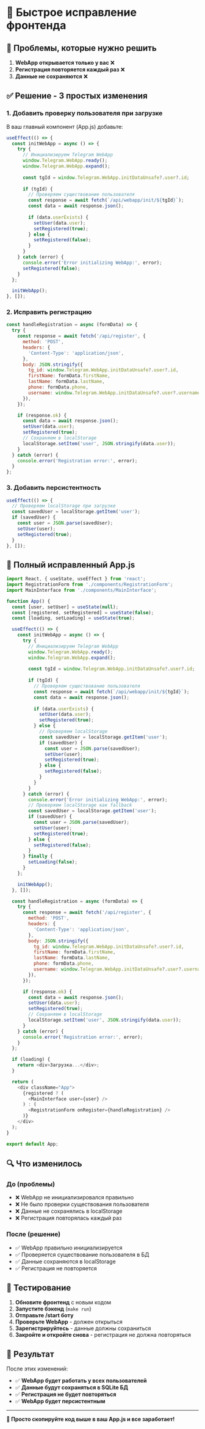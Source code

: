 # 🚀 Быстрое исправление фронтенда

## 🎯 **Проблемы, которые нужно решить**

1. **WebApp открывается только у вас** ❌
2. **Регистрация повторяется каждый раз** ❌
3. **Данные не сохраняются** ❌

## ✅ **Решение - 3 простых изменения**

### **1. Добавить проверку пользователя при загрузке**

В ваш главный компонент (App.js) добавьте:

```javascript
useEffect(() => {
  const initWebApp = async () => {
    try {
      // Инициализируем Telegram WebApp
      window.Telegram.WebApp.ready();
      window.Telegram.WebApp.expand();
      
      const tgId = window.Telegram.WebApp.initDataUnsafe?.user?.id;
      
      if (tgId) {
        // Проверяем существование пользователя
        const response = await fetch(`/api/webapp/init/${tgId}`);
        const data = await response.json();
        
        if (data.userExists) {
          setUser(data.user);
          setRegistered(true);
        } else {
          setRegistered(false);
        }
      }
    } catch (error) {
      console.error('Error initializing WebApp:', error);
      setRegistered(false);
    }
  };

  initWebApp();
}, []);
```

### **2. Исправить регистрацию**

```javascript
const handleRegistration = async (formData) => {
  try {
    const response = await fetch('/api/register', {
      method: 'POST',
      headers: {
        'Content-Type': 'application/json',
      },
      body: JSON.stringify({
        tg_id: window.Telegram.WebApp.initDataUnsafe?.user?.id,
        firstName: formData.firstName,
        lastName: formData.lastName,
        phone: formData.phone,
        username: window.Telegram.WebApp.initDataUnsafe?.user?.username
      }),
    });

    if (response.ok) {
      const data = await response.json();
      setUser(data.user);
      setRegistered(true);
      // Сохраняем в localStorage
      localStorage.setItem('user', JSON.stringify(data.user));
    }
  } catch (error) {
    console.error('Registration error:', error);
  }
};
```

### **3. Добавить персистентность**

```javascript
useEffect(() => {
  // Проверяем localStorage при загрузке
  const savedUser = localStorage.getItem('user');
  if (savedUser) {
    const user = JSON.parse(savedUser);
    setUser(user);
    setRegistered(true);
  }
}, []);
```

## 🚀 **Полный исправленный App.js**

```javascript
import React, { useState, useEffect } from 'react';
import RegistrationForm from './components/RegistrationForm';
import MainInterface from './components/MainInterface';

function App() {
  const [user, setUser] = useState(null);
  const [registered, setRegistered] = useState(false);
  const [loading, setLoading] = useState(true);

  useEffect(() => {
    const initWebApp = async () => {
      try {
        // Инициализируем Telegram WebApp
        window.Telegram.WebApp.ready();
        window.Telegram.WebApp.expand();
        
        const tgId = window.Telegram.WebApp.initDataUnsafe?.user?.id;
        
        if (tgId) {
          // Проверяем существование пользователя
          const response = await fetch(`/api/webapp/init/${tgId}`);
          const data = await response.json();
          
          if (data.userExists) {
            setUser(data.user);
            setRegistered(true);
          } else {
            // Проверяем localStorage
            const savedUser = localStorage.getItem('user');
            if (savedUser) {
              const user = JSON.parse(savedUser);
              setUser(user);
              setRegistered(true);
            } else {
              setRegistered(false);
            }
          }
        }
      } catch (error) {
        console.error('Error initializing WebApp:', error);
        // Проверяем localStorage как fallback
        const savedUser = localStorage.getItem('user');
        if (savedUser) {
          const user = JSON.parse(savedUser);
          setUser(user);
          setRegistered(true);
        } else {
          setRegistered(false);
        }
      } finally {
        setLoading(false);
      }
    };

    initWebApp();
  }, []);

  const handleRegistration = async (formData) => {
    try {
      const response = await fetch('/api/register', {
        method: 'POST',
        headers: {
          'Content-Type': 'application/json',
        },
        body: JSON.stringify({
          tg_id: window.Telegram.WebApp.initDataUnsafe?.user?.id,
          firstName: formData.firstName,
          lastName: formData.lastName,
          phone: formData.phone,
          username: window.Telegram.WebApp.initDataUnsafe?.user?.username
        }),
      });

      if (response.ok) {
        const data = await response.json();
        setUser(data.user);
        setRegistered(true);
        // Сохраняем в localStorage
        localStorage.setItem('user', JSON.stringify(data.user));
      }
    } catch (error) {
      console.error('Registration error:', error);
    }
  };

  if (loading) {
    return <div>Загрузка...</div>;
  }

  return (
    <div className="App">
      {registered ? (
        <MainInterface user={user} />
      ) : (
        <RegistrationForm onRegister={handleRegistration} />
      )}
    </div>
  );
}

export default App;
```

## 🔍 **Что изменилось**

### **До (проблемы)**
- ❌ WebApp не инициализировался правильно
- ❌ Не было проверки существования пользователя
- ❌ Данные не сохранялись в localStorage
- ❌ Регистрация повторялась каждый раз

### **После (решение)**
- ✅ WebApp правильно инициализируется
- ✅ Проверяется существование пользователя в БД
- ✅ Данные сохраняются в localStorage
- ✅ Регистрация не повторяется

## 🧪 **Тестирование**

1. **Обновите фронтенд** с новым кодом
2. **Запустите бэкенд** (`make run`)
3. **Отправьте /start боту**
4. **Проверьте WebApp** - должен открыться
5. **Зарегистрируйтесь** - данные должны сохраниться
6. **Закройте и откройте снова** - регистрация не должна повторяться

## 🎉 **Результат**

После этих изменений:
- ✅ **WebApp будет работать у всех пользователей**
- ✅ **Данные будут сохраняться в SQLite БД**
- ✅ **Регистрация не будет повторяться**
- ✅ **WebApp будет персистентным**

---

**🚀 Просто скопируйте код выше в ваш App.js и все заработает!**
